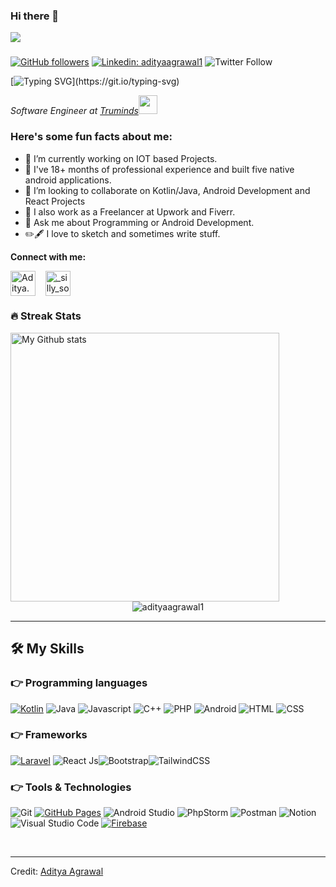 


### Hi there 👋

<img src="https://profile-counter.glitch.me/adityaagrawal1/count.svg">

###

[![GitHub followers](https://img.shields.io/github/followers/AdityaAgrawal1.svg?style=social&label=Followers)](https://github.com/AdityaAgrawal1?tab=followers)
[![Linkedin: adityaagrawal1](https://img.shields.io/badge/-aditya-blue?style=flat-square&logo=Linkedin&logoColor=white&link=https://www.linkedin.com/in/aditya-agrawal1/)](https://www.linkedin.com/in/aditya-agrawal1?label=Follow)
![Twitter Follow](https://img.shields.io/twitter/follow/_silly_soul?label=Follow)


[![Typing SVG](https://readme-typing-svg.herokuapp.com?font=sans-serif&size=24&color=701AF7&background=0EFFAC00&center=true&lines=+Hey!+It's+Aditya!;I'm+an+Android+Developer...;I+make+apps+for+your+phone.;)](https://git.io/typing-svg)

<p><em>Software Engineer at <a href="http://www.truminds.com">Truminds</a><img src="https://media.giphy.com/media/WUlplcMpOCEmTGBtBW/giphy.gif" width="30"> 
</em></p>


<h3> Here's some fun facts about me: </h3>

- 🔭 I’m currently working on IOT based Projects.
- 🌱 I've 18+ months of professional experience and built five native android applications.
- 👯 I’m looking to collaborate on Kotlin/Java, Android Development and React Projects
- 🤔 I also work as a Freelancer at Upwork and Fiverr.
- 💬 Ask me about Programming or Android Development.
- ✏️🖋️ I love to sketch and sometimes write stuff.
<!-- - 📫 I am also a technical writer at Medium 
-  📰 Articles: 
	-	[Build Your Own Generative Adversarial Network (GAN) Using Pytorch](https://pub.towardsai.net/build-your-own-generative-adversarial-network-gan-using-pytorch-c367b8506987) 
	- [Dog Breed Classifier With PyTorch Using Transfer Learning](https://levelup.gitconnected.com/dog-breed-classifier-with-pytorch-using-transfer-learning-8f15af6f9010) -->


**Connect with me:**
<p align="left">
<a href="https://www.instagram.com/a_stoic_lad/" target="blank"><img align="center" src="https://cdn.jsdelivr.net/npm/simple-icons@3.0.1/icons/instagram.svg" alt="Aditya.Agrawal" height="40" width="40" /></a> &nbsp;&nbsp;
<a href="https://twitter.com/_silly_soul" target="blank"><img align="center" src="https://cdn.jsdelivr.net/npm/simple-icons@3.0.1/icons/twitter.svg" alt="_silly_soul" height="40" width="40" /></a> &nbsp;&nbsp;

<!-- <a href="https://open.spotify.com/user/onlyvatana23?si=-McUZw0zTj-a8SvbVe1qZA" target="blank"><img align="center" src="https://cdn.jsdelivr.net/npm/simple-icons@3.0.1/icons/spotify.svg" alt="kushal.bhanot.98" height="40" width="40" /></a> &nbsp;&nbsp; -->

<!-- <br>
</p>
- 😄 Pronouns: ... We/Us
- ⚡ Fun fact: ... I am batman. 😎🦇  -->

### 🔥 Streak Stats
<img alt="My Github stats" align="left" border-radius="40px" width="430px" src="https://github-readme-streak-stats.herokuapp.com/?user=adityaagrawal1&layout=compact" alt="Aditya Stats">

<p align="center"><img src="https://github-readme-stats.vercel.app/api?username=adityaagrawal1&theme=gruvbox" alt="adityaagrawal1"/></p>
<hr>

## 🛠️ My Skills

### 👉 Programming languages

<p align="left"> 

  [![Kotlin](https://img.shields.io/badge/kotlin-%230095D5.svg?style=for-the-badge&logo=kotlin&logoColor=white)]() <img src="https://img.shields.io/badge/-Java-303030?style=for-the-badge&logo=java" alt="Java">
<img src="https://img.shields.io/badge/javascript-303030?style=for-the-badge&logo=javascript" alt="Javascript">
 <img src="https://img.shields.io/badge/-C++-303030?style=for-the-badge&logo=C%2B%2B&logoColor=00599C" alt="C++"> <img src="https://img.shields.io/badge/-Php-303030?style=for-the-badge&logo=PHP&logoColor=00599C" alt="PHP">
 <img src="https://img.shields.io/badge/-Android-303030?style=for-the-badge&logo=android" alt="Android"> <img src="https://img.shields.io/badge/-HTML-303030?style=for-the-badge&logo=HTML5" alt="HTML"> <img src="https://img.shields.io/badge/-CSS-303030?style=for-the-badge&logo=CSS3" alt="CSS"> 

### 👉 Frameworks
<p align="left">

  [![Laravel](https://img.shields.io/badge/laravel-%23FF2D20.svg?style=for-the-badge&logo=laravel&logoColor=white)]()
  <img src="https://img.shields.io/badge/-React-303030?style=for-the-badge&logo=React" alt="React Js"><img src="https://img.shields.io/badge/Bootstrap-303030?style=for-the-badge&logo=bootstrap" alt="Bootstrap"><img src="https://img.shields.io/badge/-Tailwind-303030?style=for-the-badge&logo=tailwindcss" alt="TailwindCSS">
 </p>

 ### 👉 Tools & Technologies
 ![Git](https://img.shields.io/badge/git-%23F05033.svg?style=for-the-badge&logo=git&logoColor=white)
  <a href="https://www.github.com"><img alt="GitHub Pages" src="https://img.shields.io/badge/GitHub-100000?style=for-the-badge&logo=github&logoColor=white"></a>
 ![Android Studio](https://img.shields.io/badge/Android%20Studio-3DDC84.svg?style=for-the-badge&logo=android-studio&logoColor=white) 
![PhpStorm](https://img.shields.io/badge/phpstorm-143?style=for-the-badge&logo=phpstorm&logoColor=black&color=black&labelColor=darkorchid)
![Postman](https://img.shields.io/badge/Postman-FF6C37?style=for-the-badge&logo=postman&logoColor=white) 
![Notion](https://img.shields.io/badge/Notion-%23000000.svg?style=for-the-badge&logo=notion&logoColor=white) 
<img src="https://img.shields.io/badge/-Visual%20Studio%20Code-303030?style=for-the-badge&logo=visual-studio-code" alt="Visual Studio Code">
<a href="https://firebase.google.com/"><img alt="Firebase" src ="https://img.shields.io/badge/firebase-ffca28?style=for-the-badge&logo=firebase&logoColor=black"></a>


<br/>

------
Credit: [Aditya Agrawal](https://github.com/adityaagrawal1)

